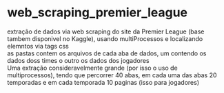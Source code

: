 # web_scraping_premier_league
extração de dados via web scraping do site da Premier League (base tambem disponivel no Kaggle), usando multiProcessos e localizando elemntos via tags css <br>
as pastas contem os arquivos de cada aba de dados, um contendo os dados doss times o outro os dados dos jogadores <br>
Uma extração consideravelmente grande (por isso o uso de multiprocessos), tendo que percorrer 40 abas, em cada uma das abas 20 temporadas e em cada temporada 10 paginas (isso para jogadores)
